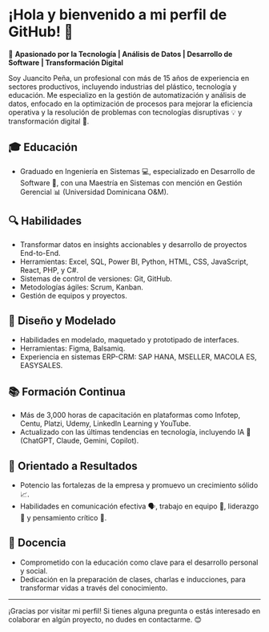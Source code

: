 # ¡Hola y bienvenido a mi perfil de GitHub! 🌟

🚀 **Apasionado por la Tecnología | Análisis de Datos | Desarrollo de Software | Transformación Digital**

Soy Juancito Peña, un profesional con más de 15 años de experiencia en sectores productivos, incluyendo industrias del plástico, tecnología y educación. Me especializo en la gestión de automatización y análisis de datos, enfocado en la optimización de procesos para mejorar la eficiencia operativa y la resolución de problemas con tecnologías disruptivas 💡 y transformación digital 🚀.

## 🎓 Educación
- Graduado en Ingeniería en Sistemas 💻, especializado en Desarrollo de Software 💾, con una Maestría en Sistemas con mención en Gestión Gerencial 📊 (Universidad Dominicana O&M).

## 🔍 Habilidades
- Transformar datos en insights accionables y desarrollo de proyectos End-to-End.
- Herramientas: Excel, SQL, Power BI, Python, HTML, CSS, JavaScript, React, PHP, y C#.
- Sistemas de control de versiones: Git, GitHub.
- Metodologías ágiles: Scrum, Kanban.
- Gestión de equipos y proyectos.

## 🎨 Diseño y Modelado
- Habilidades en modelado, maquetado y prototipado de interfaces.
- Herramientas: Figma, Balsamiq.
- Experiencia en sistemas ERP-CRM: SAP HANA, MSELLER, MACOLA ES, EASYSALES.

## 📚 Formación Continua
- Más de 3,000 horas de capacitación en plataformas como Infotep, Centu, Platzi, Udemy, LinkedIn Learning y YouTube.
- Actualizado con las últimas tendencias en tecnología, incluyendo IA 🤖 (ChatGPT, Claude, Gemini, Copilot).

## 🎯 Orientado a Resultados
- Potencio las fortalezas de la empresa y promuevo un crecimiento sólido 📈.
- Habilidades en comunicación efectiva 🗣️, trabajo en equipo 🤝, liderazgo 🦸 y pensamiento crítico 💭.

## 🌟 Docencia
- Comprometido con la educación como clave para el desarrollo personal y social.
- Dedicación en la preparación de clases, charlas e inducciones, para transformar vidas a través del conocimiento.

---

¡Gracias por visitar mi perfil! Si tienes alguna pregunta o estás interesado en colaborar en algún proyecto, no dudes en contactarme. 😊
